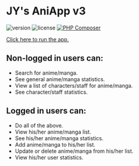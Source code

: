 # JY's AniApp v3

![version](https://img.shields.io/github/v/release/josephyhu/jys-aniapp-v3?display_name=tag) ![license](https://img.shields.io/github/license/josephyhu/jys-aniapp-v3) [![PHP Composer](https://github.com/josephyhu/jys-aniapp-v3/actions/workflows/php.yml/badge.svg)](https://github.com/josephyhu/jys-aniapp-v3/actions/workflows/php.yml)

[Click here to run the app.](https://jys-aniapp-v3.herokuapp.com)

## Non-logged in users can:
- Search for anime/manga.
- See general anime/manga statistics.
- View a list of characters/staff for anime/manga.
- See character/staff statistics.

## Logged in users can:
- Do all of the above.
- View his/her anime/manga list.
- See his/her anime/manga statistics.
- Add anime/manga to his/her list.
- Update or delete anime/manga from his/her list.
- View his/her user statistics.
